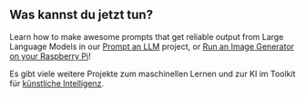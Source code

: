 ## Was kannst du jetzt tun?

Learn how to make awesome prompts that get reliable output from Large Language Models in our [Prompt an LLM](http://rpf.io/llmprompt) project, or [Run an Image Generator on your Raspberry Pi](http://rpf.io/sdpi)!

Es gibt viele weitere Projekte zum maschinellen Lernen und zur KI im Toolkit für [künstliche Intelligenz](https://projects.raspberrypi.org/en/pathways/ai-toolkit).
